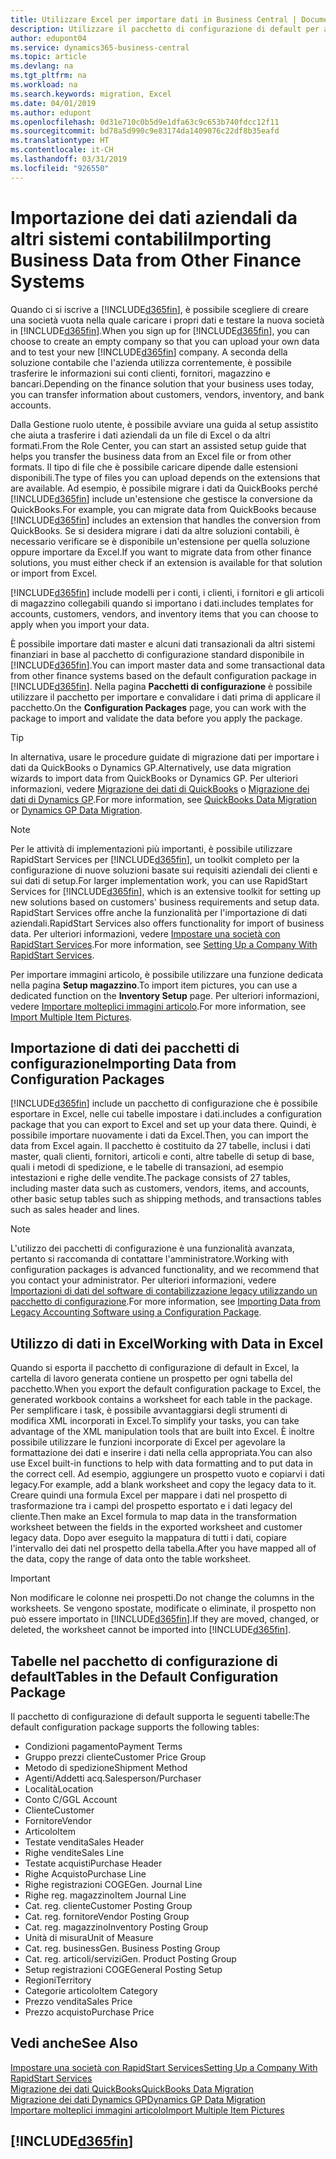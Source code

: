 ```yaml
---
title: Utilizzare Excel per importare dati in Business Central | Documenti Microsoft
description: Utilizzare il pacchetto di configurazione di default per aggiungere i dati del cliente in Excel e importare nuovamente i dati in Business Central.
author: edupont04
ms.service: dynamics365-business-central
ms.topic: article
ms.devlang: na
ms.tgt_pltfrm: na
ms.workload: na
ms.search.keywords: migration, Excel
ms.date: 04/01/2019
ms.author: edupont
ms.openlocfilehash: 0d31e710c0b5d9e1dfa63c9c653b740fdcc12f11
ms.sourcegitcommit: bd78a5d990c9e83174da1409076c22df8b35eafd
ms.translationtype: HT
ms.contentlocale: it-CH
ms.lasthandoff: 03/31/2019
ms.locfileid: "926550"
---
```

# <a name="importing-business-data-from-other-finance-systems"></a><span data-ttu-id="adadf-103">Importazione dei dati aziendali da altri sistemi contabili</span><span class="sxs-lookup"><span data-stu-id="adadf-103">Importing Business Data from Other Finance Systems</span></span>
<span data-ttu-id="adadf-104">Quando ci si iscrive a [!INCLUDE[d365fin](includes/d365fin_md.md)], è possibile scegliere di creare una società vuota nella quale caricare i propri dati e testare la nuova società in [!INCLUDE[d365fin](includes/d365fin_md.md)].</span><span class="sxs-lookup"><span data-stu-id="adadf-104">When you sign up for [!INCLUDE[d365fin](includes/d365fin_md.md)], you can choose to create an empty company so that you can upload your own data and to test your new [!INCLUDE[d365fin](includes/d365fin_md.md)] company.</span></span> <span data-ttu-id="adadf-105">A seconda della soluzione contabile che l'azienda utilizza correntemente, è possibile trasferire le informazioni sui conti clienti, fornitori, magazzino e bancari.</span><span class="sxs-lookup"><span data-stu-id="adadf-105">Depending on the finance solution that your business uses today, you can transfer information about customers, vendors, inventory, and bank accounts.</span></span>  

<span data-ttu-id="adadf-106">Dalla Gestione ruolo utente, è possibile avviare una guida al setup assistito che aiuta a trasferire i dati aziendali da un file di Excel o da altri formati.</span><span class="sxs-lookup"><span data-stu-id="adadf-106">From the Role Center, you can start an assisted setup guide that helps you transfer the business data from an Excel file or from other formats.</span></span> <span data-ttu-id="adadf-107">Il tipo di file che è possibile caricare dipende dalle estensioni disponibili.</span><span class="sxs-lookup"><span data-stu-id="adadf-107">The type of files you can upload depends on the extensions that are available.</span></span> <span data-ttu-id="adadf-108">Ad esempio, è possibile migrare i dati da QuickBooks perché [!INCLUDE[d365fin](includes/d365fin_md.md)] include un'estensione che gestisce la conversione da QuickBooks.</span><span class="sxs-lookup"><span data-stu-id="adadf-108">For example, you can migrate data from QuickBooks because [!INCLUDE[d365fin](includes/d365fin_md.md)] includes an extension that handles the conversion from QuickBooks.</span></span> <span data-ttu-id="adadf-109">Se si desidera migrare i dati da altre soluzioni contabili, è necessario verificare se è disponibile un'estensione per quella soluzione oppure importare da Excel.</span><span class="sxs-lookup"><span data-stu-id="adadf-109">If you want to migrate data from other finance solutions, you must either check if an extension is available for that solution or import from Excel.</span></span>  

[!INCLUDE[d365fin](includes/d365fin_md.md)] <span data-ttu-id="adadf-110">include modelli per i conti, i clienti, i fornitori e gli articoli di magazzino collegabili quando si importano i dati.</span><span class="sxs-lookup"><span data-stu-id="adadf-110">includes templates for accounts, customers, vendors, and inventory items that you can choose to apply when you import your data.</span></span>

<span data-ttu-id="adadf-111">È possibile importare dati master e alcuni dati transazionali da altri sistemi finanziari in base al pacchetto di configurazione standard disponibile in [!INCLUDE[d365fin](includes/d365fin_md.md)].</span><span class="sxs-lookup"><span data-stu-id="adadf-111">You can import master data and some transactional data from other finance systems based on the default configuration package in [!INCLUDE[d365fin](includes/d365fin_md.md)].</span></span> <span data-ttu-id="adadf-112">Nella pagina **Pacchetti di configurazione** è possibile utilizzare il pacchetto per importare e convalidare i dati prima di applicare il pacchetto.</span><span class="sxs-lookup"><span data-stu-id="adadf-112">On the **Configuration Packages** page, you can work with the package to import and validate the data before you apply the package.</span></span>  

> [!TIP]  
> <span data-ttu-id="adadf-113">In alternativa, usare le procedure guidate di migrazione dati per importare i dati da QuickBooks o Dynamics GP.</span><span class="sxs-lookup"><span data-stu-id="adadf-113">Alternatively, use data migration wizards to import data from QuickBooks or Dynamics GP.</span></span> <span data-ttu-id="adadf-114">Per ulteriori informazioni, vedere [Migrazione dei dati di QuickBooks](ui-extensions-quickbooks-data-migration.md) o [Migrazione dei dati di Dynamics GP](ui-extensions-dynamicsgp-data-migration.md).</span><span class="sxs-lookup"><span data-stu-id="adadf-114">For more information, see [QuickBooks Data Migration](ui-extensions-quickbooks-data-migration.md) or [Dynamics GP Data Migration](ui-extensions-dynamicsgp-data-migration.md).</span></span>

> [!NOTE]  
> <span data-ttu-id="adadf-115">Per le attività di implementazioni più importanti, è possibile utilizzare RapidStart Services per [!INCLUDE[d365fin](includes/d365fin_md.md)], un toolkit completo per la configurazione di nuove soluzioni basate sui requisiti aziendali dei clienti e sui dati di setup.</span><span class="sxs-lookup"><span data-stu-id="adadf-115">For larger implementation work, you can use RapidStart Services for [!INCLUDE[d365fin](includes/d365fin_md.md)], which is an extensive toolkit for setting up new solutions based on customers' business requirements and setup data.</span></span> <span data-ttu-id="adadf-116">RapidStart Services offre anche la funzionalità per l'importazione di dati aziendali.</span><span class="sxs-lookup"><span data-stu-id="adadf-116">RapidStart Services also offers functionality for import of business data.</span></span> <span data-ttu-id="adadf-117">Per ulteriori informazioni, vedere [Impostare una società con RapidStart Services](admin-set-up-a-company-with-rapidstart.md).</span><span class="sxs-lookup"><span data-stu-id="adadf-117">For more information, see [Setting Up a Company With RapidStart Services](admin-set-up-a-company-with-rapidstart.md).</span></span>

<span data-ttu-id="adadf-118">Per importare immagini articolo, è possibile utilizzare una funzione dedicata nella pagina **Setup magazzino**.</span><span class="sxs-lookup"><span data-stu-id="adadf-118">To import item pictures, you can use a dedicated function on the **Inventory Setup** page.</span></span> <span data-ttu-id="adadf-119">Per ulteriori informazioni, vedere [Importare molteplici immagini articolo](inventory-how-import-item-pictures.md).</span><span class="sxs-lookup"><span data-stu-id="adadf-119">For more information, see [Import Multiple Item Pictures](inventory-how-import-item-pictures.md).</span></span>

## <a name="importing-data-from-configuration-packages"></a><span data-ttu-id="adadf-120">Importazione di dati dei pacchetti di configurazione</span><span class="sxs-lookup"><span data-stu-id="adadf-120">Importing Data from Configuration Packages</span></span>
[!INCLUDE[d365fin](includes/d365fin_md.md)] <span data-ttu-id="adadf-121">include un pacchetto di configurazione che è possibile esportare in Excel, nelle cui tabelle impostare i dati.</span><span class="sxs-lookup"><span data-stu-id="adadf-121">includes a configuration package that you can export to Excel and set up your data there.</span></span> <span data-ttu-id="adadf-122">Quindi, è possibile importare nuovamente i dati da Excel.</span><span class="sxs-lookup"><span data-stu-id="adadf-122">Then, you can import the data from Excel again.</span></span> <span data-ttu-id="adadf-123">Il pacchetto è costituito da 27 tabelle, inclusi i dati master, quali clienti, fornitori, articoli e conti, altre tabelle di setup di base, quali i metodi di spedizione, e le tabelle di transazioni, ad esempio intestazioni e righe delle vendite.</span><span class="sxs-lookup"><span data-stu-id="adadf-123">The package consists of 27 tables, including master data such as customers, vendors, items, and accounts, other basic setup tables such as shipping methods, and transactions tables such as sales header and lines.</span></span>  

> [!NOTE]  
>   <span data-ttu-id="adadf-124">L'utilizzo dei pacchetti di configurazione è una funzionalità avanzata, pertanto si raccomanda di contattare l'amministratore.</span><span class="sxs-lookup"><span data-stu-id="adadf-124">Working with configuration packages is advanced functionality, and we recommend that you contact your administrator.</span></span> <span data-ttu-id="adadf-125">Per ulteriori informazioni, vedere [Importazioni di dati del software di contabilizzazione legacy utilizzando un pacchetto di configurazione](across-import-data-configuration-packages.md).</span><span class="sxs-lookup"><span data-stu-id="adadf-125">For more information, see [Importing Data from Legacy Accounting Software using a Configuration Package](across-import-data-configuration-packages.md).</span></span>

## <a name="working-with-data-in-excel"></a><span data-ttu-id="adadf-126">Utilizzo di dati in Excel</span><span class="sxs-lookup"><span data-stu-id="adadf-126">Working with Data in Excel</span></span>
<span data-ttu-id="adadf-127">Quando si esporta il pacchetto di configurazione di default in Excel, la cartella di lavoro generata contiene un prospetto per ogni tabella del pacchetto.</span><span class="sxs-lookup"><span data-stu-id="adadf-127">When you export the default configuration package to Excel, the generated workbook contains a worksheet for each table in the package.</span></span> <span data-ttu-id="adadf-128">Per semplificare i task, è possibile avvantaggiarsi degli strumenti di modifica XML incorporati in Excel.</span><span class="sxs-lookup"><span data-stu-id="adadf-128">To simplify your tasks, you can take advantage of the XML manipulation tools that are built into Excel.</span></span> <span data-ttu-id="adadf-129">È inoltre possibile utilizzare le funzioni incorporate di Excel per agevolare la formattazione dei dati e inserire i dati nella cella appropriata.</span><span class="sxs-lookup"><span data-stu-id="adadf-129">You can also use Excel built-in functions to help with data formatting and to put data in the correct cell.</span></span> <span data-ttu-id="adadf-130">Ad esempio, aggiungere un prospetto vuoto e copiarvi i dati legacy.</span><span class="sxs-lookup"><span data-stu-id="adadf-130">For example, add a blank worksheet and copy the legacy data to it.</span></span> <span data-ttu-id="adadf-131">Creare quindi una formula Excel per mappare i dati nel prospetto di trasformazione tra i campi del prospetto esportato e i dati legacy del cliente.</span><span class="sxs-lookup"><span data-stu-id="adadf-131">Then make an Excel formula to map data in the transformation worksheet between the fields in the exported worksheet and customer legacy data.</span></span> <span data-ttu-id="adadf-132">Dopo aver eseguito la mappatura di tutti i dati, copiare l'intervallo dei dati nel prospetto della tabella.</span><span class="sxs-lookup"><span data-stu-id="adadf-132">After you have mapped all of the data, copy the range of data onto the table worksheet.</span></span>  

> [!IMPORTANT]  
>  <span data-ttu-id="adadf-133">Non modificare le colonne nei prospetti.</span><span class="sxs-lookup"><span data-stu-id="adadf-133">Do not change the columns in the worksheets.</span></span> <span data-ttu-id="adadf-134">Se vengono spostate, modificate o eliminate, il prospetto non può essere importato in [!INCLUDE[d365fin](includes/d365fin_md.md)].</span><span class="sxs-lookup"><span data-stu-id="adadf-134">If they are moved, changed, or deleted, the worksheet cannot be imported into [!INCLUDE[d365fin](includes/d365fin_md.md)].</span></span>

## <a name="tables-in-the-default-configuration-package"></a><span data-ttu-id="adadf-135">Tabelle nel pacchetto di configurazione di default</span><span class="sxs-lookup"><span data-stu-id="adadf-135">Tables in the Default Configuration Package</span></span>
<span data-ttu-id="adadf-136">Il pacchetto di configurazione di default supporta le seguenti tabelle:</span><span class="sxs-lookup"><span data-stu-id="adadf-136">The default configuration package supports the following tables:</span></span>

-   <span data-ttu-id="adadf-137">Condizioni pagamento</span><span class="sxs-lookup"><span data-stu-id="adadf-137">Payment Terms</span></span>
-   <span data-ttu-id="adadf-138">Gruppo prezzi cliente</span><span class="sxs-lookup"><span data-stu-id="adadf-138">Customer Price Group</span></span>
-   <span data-ttu-id="adadf-139">Metodo di spedizione</span><span class="sxs-lookup"><span data-stu-id="adadf-139">Shipment Method</span></span>
-   <span data-ttu-id="adadf-140">Agenti/Addetti acq.</span><span class="sxs-lookup"><span data-stu-id="adadf-140">Salesperson/Purchaser</span></span>
-   <span data-ttu-id="adadf-141">Località</span><span class="sxs-lookup"><span data-stu-id="adadf-141">Location</span></span>
-   <span data-ttu-id="adadf-142">Conto C/G</span><span class="sxs-lookup"><span data-stu-id="adadf-142">GL Account</span></span>
-   <span data-ttu-id="adadf-143">Cliente</span><span class="sxs-lookup"><span data-stu-id="adadf-143">Customer</span></span>
-   <span data-ttu-id="adadf-144">Fornitore</span><span class="sxs-lookup"><span data-stu-id="adadf-144">Vendor</span></span>
-   <span data-ttu-id="adadf-145">Articolo</span><span class="sxs-lookup"><span data-stu-id="adadf-145">Item</span></span>
-   <span data-ttu-id="adadf-146">Testate vendita</span><span class="sxs-lookup"><span data-stu-id="adadf-146">Sales Header</span></span>
-   <span data-ttu-id="adadf-147">Righe vendite</span><span class="sxs-lookup"><span data-stu-id="adadf-147">Sales Line</span></span>
-   <span data-ttu-id="adadf-148">Testate acquisti</span><span class="sxs-lookup"><span data-stu-id="adadf-148">Purchase Header</span></span>
-   <span data-ttu-id="adadf-149">Righe Acquisto</span><span class="sxs-lookup"><span data-stu-id="adadf-149">Purchase Line</span></span>
-   <span data-ttu-id="adadf-150">Righe registrazioni COGE</span><span class="sxs-lookup"><span data-stu-id="adadf-150">Gen. Journal Line</span></span>
-   <span data-ttu-id="adadf-151">Righe reg. magazzino</span><span class="sxs-lookup"><span data-stu-id="adadf-151">Item Journal Line</span></span>
-   <span data-ttu-id="adadf-152">Cat. reg. cliente</span><span class="sxs-lookup"><span data-stu-id="adadf-152">Customer Posting Group</span></span>
-   <span data-ttu-id="adadf-153">Cat. reg. fornitore</span><span class="sxs-lookup"><span data-stu-id="adadf-153">Vendor Posting Group</span></span>
-   <span data-ttu-id="adadf-154">Cat. reg. magazzino</span><span class="sxs-lookup"><span data-stu-id="adadf-154">Inventory Posting Group</span></span>
-   <span data-ttu-id="adadf-155">Unità di misura</span><span class="sxs-lookup"><span data-stu-id="adadf-155">Unit of Measure</span></span>
-   <span data-ttu-id="adadf-156">Cat. reg. business</span><span class="sxs-lookup"><span data-stu-id="adadf-156">Gen. Business Posting Group</span></span>
-   <span data-ttu-id="adadf-157">Cat. reg. articoli/servizi</span><span class="sxs-lookup"><span data-stu-id="adadf-157">Gen. Product Posting Group</span></span>
-   <span data-ttu-id="adadf-158">Setup registrazioni COGE</span><span class="sxs-lookup"><span data-stu-id="adadf-158">General Posting Setup</span></span>
-   <span data-ttu-id="adadf-159">Regioni</span><span class="sxs-lookup"><span data-stu-id="adadf-159">Territory</span></span>
-   <span data-ttu-id="adadf-160">Categorie articolo</span><span class="sxs-lookup"><span data-stu-id="adadf-160">Item Category</span></span>
-   <span data-ttu-id="adadf-161">Prezzo vendita</span><span class="sxs-lookup"><span data-stu-id="adadf-161">Sales Price</span></span>
-   <span data-ttu-id="adadf-162">Prezzo acquisto</span><span class="sxs-lookup"><span data-stu-id="adadf-162">Purchase Price</span></span>

## <a name="see-also"></a><span data-ttu-id="adadf-163">Vedi anche</span><span class="sxs-lookup"><span data-stu-id="adadf-163">See Also</span></span>
[<span data-ttu-id="adadf-164">Impostare una società con RapidStart Services</span><span class="sxs-lookup"><span data-stu-id="adadf-164">Setting Up a Company With RapidStart Services</span></span>](admin-set-up-a-company-with-rapidstart.md)  
[<span data-ttu-id="adadf-165">Migrazione dei dati QuickBooks</span><span class="sxs-lookup"><span data-stu-id="adadf-165">QuickBooks Data Migration</span></span>](ui-extensions-quickbooks-data-migration.md)  
[<span data-ttu-id="adadf-166">Migrazione dei dati Dynamics GP</span><span class="sxs-lookup"><span data-stu-id="adadf-166">Dynamics GP Data Migration</span></span>](ui-extensions-dynamicsgp-data-migration.md)  
[<span data-ttu-id="adadf-167">Importare molteplici immagini articolo</span><span class="sxs-lookup"><span data-stu-id="adadf-167">Import Multiple Item Pictures</span></span>](inventory-how-import-item-pictures.md)

## [!INCLUDE[d365fin](includes/free_trial_md.md)]  
